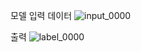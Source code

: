 모델 입력 데이터
![input_0000](https://user-images.githubusercontent.com/79948405/141652597-9c59cf68-c7bb-49f6-b8cb-9df83d0c6e1b.png)

출력
![label_0000](https://user-images.githubusercontent.com/79948405/141652600-52fe1219-a61c-41c3-bf6b-42bd4358bdee.png)
